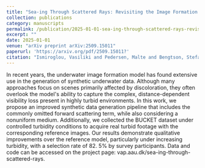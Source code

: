 ```yaml
---
title: "Sea-ing Through Scattered Rays: Revisiting the Image Formation Model for Realistic Underwater Image Generation"
collection: publications
category: manuscripts
permalink: /publication/2025-01-01-sea-ing-through-scattered-rays-revisiting-the-image-formatio
excerpt: ""
date: 2025-01-01
venue: "arXiv preprint arXiv:2509.15011"
paperurl: 'https://arxiv.org/pdf/2509.15011?'
citation: "Ismiroglou, Vasiliki and Pedersen, Malte and Bengtson, Stefan H and Aakerberg, Andreas and Moeslund, Thomas B (2025). &quot;Sea-ing Through Scattered Rays: Revisiting the Image Formation Model for Realistic Underwater Image Generation.&quot; <i>arXiv preprint arXiv:2509.15011</i>."
---
```


In recent years, the underwater image formation model has found extensive use in the generation of synthetic underwater data. Although many approaches focus on scenes primarily affected by discoloration, they often overlook the model's ability to capture the complex, distance-dependent visibility loss present in highly turbid environments. In this work, we propose an improved synthetic data generation pipeline that includes the commonly omitted forward scattering term, while also considering a nonuniform medium. Additionally, we collected the BUCKET dataset under controlled turbidity conditions to acquire real turbid footage with the corresponding reference images. Our results demonstrate qualitative improvements over the reference model, particularly under increasing turbidity, with a selection rate of 82. 5\% by survey participants. Data and code can be accessed on the project page: vap.aau.dk/sea-ing-through-scattered-rays.